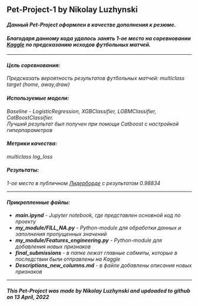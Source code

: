 ## Pet-Project-1 by Nikolay Luzhynski
<h4><i>Данный Pet-Project оформлен в качестве дополнения к резюме.</h4></i>
<h4><i>Благодаря данному кода удалось занять 1-ое место на соревновании <a href = "https://www.kaggle.com/competitions/football-match-probability-prediction/overview" target="_blank">Kaggle<a> по предсказанию исходов футбольных матчей.</h4></i>
<hr/>
<h4><b><i>Цель соревнования:</i></b></h4 ><i>Предсказать вероятность результатов футбольных матчей: multiclass target (home, away,draw)</i>
<h4><b><i>Используемые модели:</i></b></h4> <i> Baseline - LogisticRegression, XGBClassifier, LGBMClassifier, CatBoostClassifier.<br>
    Лучший результат был получен при помощи Catboost с настройкой гиперпараметров</i>
    
<h4><b><i>Метрики качества:</i></b></h4><i>multiclass log_loss</i>

<h4><b><i>Результаты:</i></b></h4><i> 1-ое место в публичном <a href = "https://www.kaggle.com/competitions/football-match-probability-prediction/leaderboard" target="_blank">Лидерборде</a> с результатом 0.98834
<hr/>
<h4><i>Прикрепленные файлы:</h4></i>
<ul>
  <li><b>main.ipynd</b> - Jupyter notebook, где представлен основной код по проекту</li>
  <li><b>my_module/FILL_NA.py</b> - Python-module для обработки данных и заполнения пропущенных значений</li>
  <li><b>my_module/Features_engineering.py</b> - Python-module для добавления новых признаков</li>
  <li><b>final_submissions</b> - в папке лежат главные сабмиты, которые в последствии были отправлены на Kaggle</li>
  <li><b>Descriptions_new_columns.md</b> - в файле добавлены описания новых признаков</li>
</ul>
<hr/>
<h5><i>This Pet-Project was made by Nikolay Luzhynski and updoaded to github on 13 April, 2022<h5><i>
